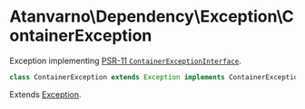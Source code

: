 # Atanvarno\Dependency\Exception\ContainerException
Exception implementing [PSR-11 `ContainerExceptionInterface`](http://www.php-fig.org/psr/psr-11/#22-psrcontainercontainerexceptioninterface).

```php
class ContainerException extends Exception implements ContainerExceptionInterface {}
```
Extends [Exception](http://php.net/manual/en/class.exception.php).
